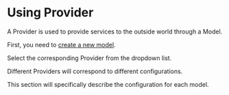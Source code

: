 # Using Provider

A Provider is used to provide services to the outside world through a Model.

First, you need to [create a new model](../user-manual/management.md#_3).

Select the corresponding Provider from the dropdown list.

Different Providers will correspond to different configurations.

This section will specifically describe the configuration for each model.
